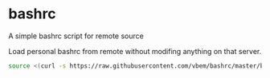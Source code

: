 # bashrc
A simple bashrc script for remote source

Load personal bashrc from remote without modifing anything on that server.
```sh
source <(curl -s https://raw.githubusercontent.com/vbem/bashrc/master/bashrc.sh)
```
